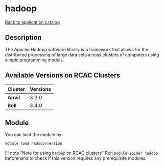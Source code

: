 # hadoop

[Back to application catalog](../app_catalog.md)

## Description
The Apache Hadoop software library is a framework that allows for the distributed processing of large data sets across clusters of computers using simple programming models.

## Available Versions on RCAC Clusters
|Cluster|Versions|
|---|---|
|**Anvil**|3.3.0|
|**Bell**|3.4.0|

## Module
You can load the module by:

```bash
module load hadoop/version
```

!!! note "Note for using `hadoop` on RCAC clusters"
    Run `module spider hadoop` beforehand to check if this version requires any prerequisite modules.
